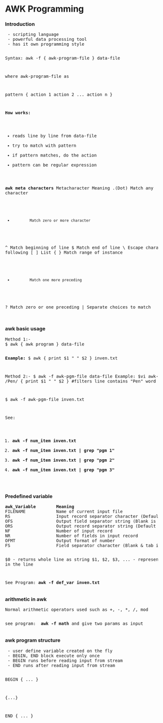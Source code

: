 <h1>AWK Programming</h1>
  
<h3>Introduction</h3>
<pre>
 - scripting language
 - powerful data processing tool
 - has it own programming style

Syntax:
	awk -f { awk-program-file } data-file
 
 where awk-program-file as 
 
  pattern {
  	action 1
  	action 2
  	...
  	action n
  }

<b>How works:</b> 
 - reads line by line from data-file
 - try to match with pattern
 - if pattern matches, do the action
 - pattern can be regular expression
 
<b>awk meta characters</b>
Metacharacter       Meaning
   .(Dot)        Match any character
   *             Match zero or more character
   ^             Match beginning of line
   $             Match end of line
   \             Escape character following
  [ ]            List
  { }            Match range of instance
   +             Match one more preceding
   ?             Match zero or one preceding
   |             Separate choices to match
    
</pre>


<h3>awk basic usage</h3>
<pre>
Method 1:-
$ awk { awk program } data-file

<b>Example:</b> 
$ awk { print $1 " " $2 } inven.txt

Method 2:-
$ awk -f awk-pgm-file data-file
Example:
$vi awk-pgm-file
/Pen/ { print $1 " " $2 } #filters line contains "Pen" word

$ awk -f awk-pgm-file inven.txt

See: 
 1. <b>awk -f num_item inven.txt</b>
 2. <b>awk -f num_item inven.txt | grep "pgm 1"</b>
 3. <b>awk -f num_item inven.txt | grep "pgm 2"</b>
 4. <b>awk -f num_item inven.txt | grep "pgm 3"</b>
</pre>

<h3>Predefined variable</h3>
<pre>
<b>awk_Variable        Meaning</b>
FILENAME            Name of current input file
RS                  Input record separator character (Default is new line)
OFS                 Output field separator string (Blank is default)
ORS                 Output record separator string (Default is new line)
NF                  Number of input record
NR                  Number of fields in input record
OFMT                Output format of number
FS                  Field separator character (Blank & tab is default)

$0 - returns whole line as string
$1, $2, $3, ... - represents fields in the line

See Program: <b>awk -f def_var inven.txt</b>
</pre>

<h3>arithmetic in awk</h3>
<pre>
Normal arithmetic operators used such as +, -, *, /, mod

see program: <b> awk -f math</b> and give two params as input
</pre>

<h3>awk program structure</h3>
<pre>
 - user define variable created on the fly
 - BEGIN, END block execute only once
 - BEGIN runs before reading input from stream
 - END runs after reading input from stream 
 
 BEGIN {
  ...
 }
 
 {...}
 
 END {
  ...
 }
 
</pre>



